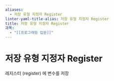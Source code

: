 ```yaml
---
aliases:
  - 저장 유형 지정자 Register
linter-yaml-title-alias: 저장 유형 지정자 Register
title: 저장 유형 지정자 Register
과목:
  - "[[프로그래밍 입문]]"
---
```


# 저장 유형 지정자 Register

레지스터 (register) 에 변수를 저장
